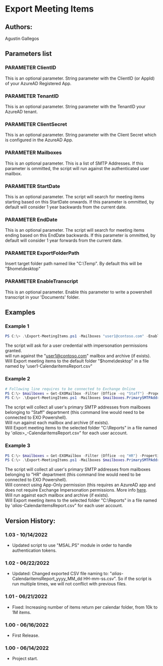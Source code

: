 ﻿# Export Meeting Items

## Authors:  
Agustin Gallegos  

## Parameters list  

### PARAMETER ClientID
This is an optional parameter. String parameter with the ClientID (or AppId) of your AzureAD Registered App.

### PARAMETER TenantID
This is an optional parameter. String parameter with the TenantID your AzureAD tenant.

### PARAMETER ClientSecret
This is an optional parameter. String parameter with the Client Secret which is configured in the AzureAD App.  

### PARAMETER Mailboxes
This is an optional parameter. This is a list of SMTP Addresses. If this parameter is ommitted, the script will run against the authenticated user mailbox.

### PARAMETER StartDate
This is an optional parameter. The script will search for meeting items starting based on this StartDate onwards. If this parameter is ommitted, by default will consider 1 year backwards from the current date.  

### PARAMETER EndDate
This is an optional parameter. The script will search for meeting items ending based on this EndDate backwards. If this parameter is ommitted, by default will consider 1 year forwards from the current date.

### PARAMETER ExportFolderPath
Insert target folder path named like "C:\Temp". By default this will be "$home\desktop"

### PARAMETER EnableTranscript
This is an optional parameter. Enable this parameter to write a powershell transcript in your 'Documents' folder.

## Examples  
### Example 1  
```powershell
PS C:\> .\Export-MeetingItems.ps1 -Mailboxes "user1@contoso.com" -EnableTranscript
```  
The script will ask for a user credential with impersonation permissions granted.  
will run against the "user1@contoso.com" mailbox and archive (if exists).  
Will Export meeting items to the default folder "$home\desktop" in a file named by 'user1-CalendaritemsReport.csv"  

### Example 2  
```powershell
# Following line requires to be connected to Exchange Online
PS C:\> $mailboxes = Get-EXOMailbox -Filter {Office -eq "Staff"} -Properties PrimarySMTPAddress | Select-Object PrimarySMTPAddress
PS C:\> .\Export-MeetingItems.ps1 -Mailboxes $mailboxes.PrimarySMTPAddress -ExportFolderPath "C:\Reports" -EnableTranscript
```
The script will collect all user's primary SMTP addresses from mailboxes belonging to "Staff" department (this command line would need to be connected to EXO Powershell).  
Will run against each mailbox and archive (if exists).  
Will Export meeting items to the selected folder "C:\Reports" in a file named by '_alias_>_-CalendaritemsReport.csv" for each user account.  

### Example 3
```powershell
PS C:\> $mailboxes = Get-EXOMailbox -Filter {Office -eq "HR"} -Properties PrimarySMTPAddress | Select-Object PrimarySMTPAddress
PS C:\> .\Export-MeetingItems.ps1 -Mailboxes $mailboxes.PrimarySMTPAddress -ExportFolderPath "C:\Reports" -ClientID "12345678" -TenantID "abcdefg" -ClientSecret "a1b2c3d4!#$"
```
The script will collect all user's primary SMTP addresses from mailboxes belonging to "HR" department (this command line would need to be connected to EXO Powershell).  
Will connect using App-Only permission (this requires an AzureAD app and does not require Exchange Impersonation permissions. More info [here](https://docs.microsoft.com/en-us/exchange/client-developer/exchange-web-services/how-to-authenticate-an-ews-application-by-using-oauth).  
Will run against each mailbox and archive (if exists).  
Will Export meeting items to the selected folder "C:\Reports" in a file named by '_alias_-CalendaritemsReport.csv" for each user account.  


## Version History:
### 1.03 - 10/14/2022
 - Updated script to use "MSAL.PS" module in order to handle authentication tokens.  
### 1.02 - 06/22/2022
 - Updated: Changed exported CSV file naming to: "_alias_-CalendaritemsReport_yyyy_MM_dd HH-mm-ss.csv". So if the script is run multiple times, we will not conflict with previous files.
### 1.01 - 06/21/2022
 - Fixed: Increasing number of items return per calendar folder, from 10k to 1M items.
### 1.00 - 06/16/2022
 - First Release.
### 1.00 - 06/14/2022
 - Project start.
